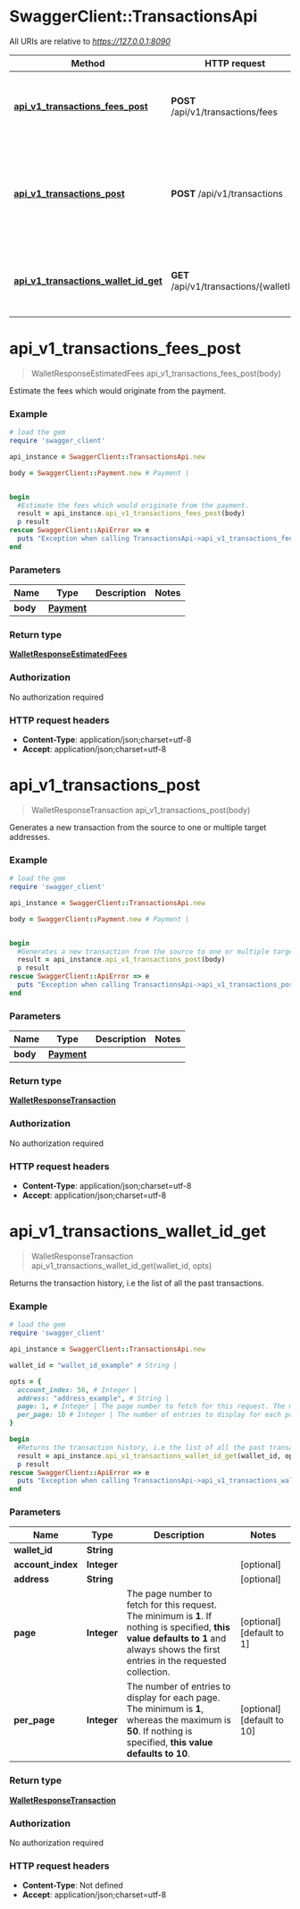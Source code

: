 # SwaggerClient::TransactionsApi

All URIs are relative to *https://127.0.0.1:8090*

Method | HTTP request | Description
------------- | ------------- | -------------
[**api_v1_transactions_fees_post**](TransactionsApi.md#api_v1_transactions_fees_post) | **POST** /api/v1/transactions/fees | Estimate the fees which would originate from the payment.
[**api_v1_transactions_post**](TransactionsApi.md#api_v1_transactions_post) | **POST** /api/v1/transactions | Generates a new transaction from the source to one or multiple target addresses.
[**api_v1_transactions_wallet_id_get**](TransactionsApi.md#api_v1_transactions_wallet_id_get) | **GET** /api/v1/transactions/{walletId} | Returns the transaction history, i.e the list of all the past transactions.


# **api_v1_transactions_fees_post**
> WalletResponseEstimatedFees api_v1_transactions_fees_post(body)

Estimate the fees which would originate from the payment.

### Example
```ruby
# load the gem
require 'swagger_client'

api_instance = SwaggerClient::TransactionsApi.new

body = SwaggerClient::Payment.new # Payment | 


begin
  #Estimate the fees which would originate from the payment.
  result = api_instance.api_v1_transactions_fees_post(body)
  p result
rescue SwaggerClient::ApiError => e
  puts "Exception when calling TransactionsApi->api_v1_transactions_fees_post: #{e}"
end
```

### Parameters

Name | Type | Description  | Notes
------------- | ------------- | ------------- | -------------
 **body** | [**Payment**](Payment.md)|  | 

### Return type

[**WalletResponseEstimatedFees**](WalletResponseEstimatedFees.md)

### Authorization

No authorization required

### HTTP request headers

 - **Content-Type**: application/json;charset=utf-8
 - **Accept**: application/json;charset=utf-8



# **api_v1_transactions_post**
> WalletResponseTransaction api_v1_transactions_post(body)

Generates a new transaction from the source to one or multiple target addresses.

### Example
```ruby
# load the gem
require 'swagger_client'

api_instance = SwaggerClient::TransactionsApi.new

body = SwaggerClient::Payment.new # Payment | 


begin
  #Generates a new transaction from the source to one or multiple target addresses.
  result = api_instance.api_v1_transactions_post(body)
  p result
rescue SwaggerClient::ApiError => e
  puts "Exception when calling TransactionsApi->api_v1_transactions_post: #{e}"
end
```

### Parameters

Name | Type | Description  | Notes
------------- | ------------- | ------------- | -------------
 **body** | [**Payment**](Payment.md)|  | 

### Return type

[**WalletResponseTransaction**](WalletResponseTransaction.md)

### Authorization

No authorization required

### HTTP request headers

 - **Content-Type**: application/json;charset=utf-8
 - **Accept**: application/json;charset=utf-8



# **api_v1_transactions_wallet_id_get**
> WalletResponseTransaction api_v1_transactions_wallet_id_get(wallet_id, opts)

Returns the transaction history, i.e the list of all the past transactions.

### Example
```ruby
# load the gem
require 'swagger_client'

api_instance = SwaggerClient::TransactionsApi.new

wallet_id = "wallet_id_example" # String | 

opts = { 
  account_index: 56, # Integer | 
  address: "address_example", # String | 
  page: 1, # Integer | The page number to fetch for this request. The minimum is **1**.  If nothing is specified, **this value defaults to 1** and always shows the first entries in the requested collection. 
  per_page: 10 # Integer | The number of entries to display for each page. The minimum is **1**, whereas the maximum is **50**. If nothing is specified, **this value defaults to 10**. 
}

begin
  #Returns the transaction history, i.e the list of all the past transactions.
  result = api_instance.api_v1_transactions_wallet_id_get(wallet_id, opts)
  p result
rescue SwaggerClient::ApiError => e
  puts "Exception when calling TransactionsApi->api_v1_transactions_wallet_id_get: #{e}"
end
```

### Parameters

Name | Type | Description  | Notes
------------- | ------------- | ------------- | -------------
 **wallet_id** | **String**|  | 
 **account_index** | **Integer**|  | [optional] 
 **address** | **String**|  | [optional] 
 **page** | **Integer**| The page number to fetch for this request. The minimum is **1**.  If nothing is specified, **this value defaults to 1** and always shows the first entries in the requested collection.  | [optional] [default to 1]
 **per_page** | **Integer**| The number of entries to display for each page. The minimum is **1**, whereas the maximum is **50**. If nothing is specified, **this value defaults to 10**.  | [optional] [default to 10]

### Return type

[**WalletResponseTransaction**](WalletResponseTransaction.md)

### Authorization

No authorization required

### HTTP request headers

 - **Content-Type**: Not defined
 - **Accept**: application/json;charset=utf-8



